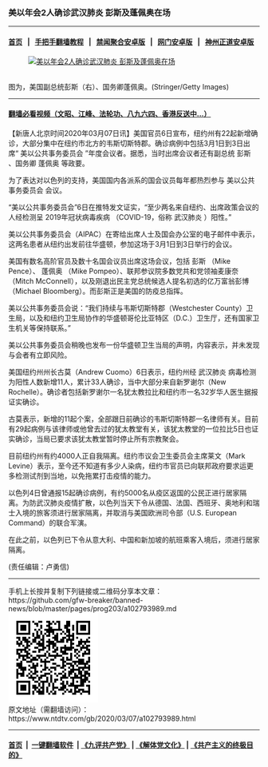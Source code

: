 ### 美以年会2人确诊武汉肺炎 彭斯及蓬佩奥在场
------------------------

#### [首页](https://github.com/gfw-breaker/banned-news/blob/master/README.md) &nbsp;&nbsp;|&nbsp;&nbsp; [手把手翻墙教程](https://github.com/gfw-breaker/guides/wiki) &nbsp;&nbsp;|&nbsp;&nbsp; [禁闻聚合安卓版](https://github.com/gfw-breaker/bn-android) &nbsp;&nbsp;|&nbsp;&nbsp; [网门安卓版](https://github.com/oGate2/oGate) &nbsp;&nbsp;|&nbsp;&nbsp; [神州正道安卓版](https://github.com/SzzdOgate/update) 



<div><div class="featured_image">
 <a href="https://i.ntdtv.com/assets/uploads/2020/03/GettyImages-1176382361.jpg" target="_blank">
  <figure>
   <img alt="美以年会2人确诊武汉肺炎 彭斯及蓬佩奥在场" src="https://i.ntdtv.com/assets/uploads/2020/03/GettyImages-1176382361-800x450.jpg"/>
  </figure><br/>
 </a>
 <span class="caption">
  图为，美国副总统彭斯（右）、国务卿蓬佩奥。(Stringer/Getty Images)
 </span>
</div>
</div><hr/>

#### [翻墙必看视频（文昭、江峰、法轮功、八九六四、香港反送中...）](https://github.com/gfw-breaker/banned-news/blob/master/pages/link3.md)

<div><div class="post_content" itemprop="articleBody">
 <p>
  【新唐人北京时间2020年03月07日讯】美国官员6日宣布，纽约州有22起新增确诊，大部分集中在纽约市北方的韦斯切斯特郡。确诊病例中包括3月1日到3日出席“
  <ok href="https://www.ntdtv.com/gb/美以公共事务委员会.htm">
   美以公共事务委员会
  </ok>
  ”年度会议者。据悉，当时出席会议者还有副总统
  <ok href="https://www.ntdtv.com/gb/彭斯.htm">
   彭斯
  </ok>
  、国务卿
  <ok href="https://www.ntdtv.com/gb/蓬佩奥.htm">
   蓬佩奥
  </ok>
  等政要。
 </p>
 <p>
  为了表达对以色列的支持，美国国内各派系的国会议员每年都热烈参与
  <ok href="https://www.ntdtv.com/gb/美以公共事务委员会.htm">
   美以公共事务委员会
  </ok>
  会议。
 </p>
 <p>
  “美以公共事务委员会”6日在推特发文证实，“至少两名来自纽约、出席政策会议的人经检测呈
  <ok href="https://www.ntdtv.com/gb/2019年冠状病毒疾病.htm">
   2019年冠状病毒疾病
  </ok>
  （COVID-19，俗称
  <ok href="https://www.ntdtv.com/gb/武汉肺炎.htm">
   武汉肺炎
  </ok>
  ）阳性。”
 </p>
 <p>
  美以公共事务委员会（AIPAC）在寄给出席人士及国会办公室的电子邮件中表示，这两名患者从纽约出发前往华盛顿，参加这场于3月1日到3日举行的会议。
 </p>
 <p>
  美国有数名高阶官员及数十名国会议员出席这场会议，包括
  <ok href="https://www.ntdtv.com/gb/彭斯.htm">
   彭斯
  </ok>
  （Mike Pence）、
  <ok href="https://www.ntdtv.com/gb/蓬佩奥.htm">
   蓬佩奥
  </ok>
  （Mike Pompeo）、联邦参议院多数党共和党领袖麦康奈（Mitch McConnell），以及刚退出民主党总统候选人提名初选的亿万富翁彭博（Michael Bloomberg）。而彭斯正是美国的防疫总指挥。
 </p>
 <p>
  美以公共事务委员会说：“我们持续与韦斯切斯特郡（Westchester County）卫生局，以及和纽约卫生局协作的华盛顿哥伦比亚特区（D.C.）卫生厅，还有国家卫生机关等保持联系。”
 </p>
 <p>
  美以公共事务委员会稍晚也发布一份华盛顿卫生当局的声明，内容表示，并未发现与会者有立即风险。
 </p>
 <p>
  美国纽约州州长古莫（Andrew Cuomo）6日表示，纽约州经
  <ok href="https://www.ntdtv.com/gb/武汉肺炎.htm">
   武汉肺炎
  </ok>
  病毒检测为阳性人数新增11人，累计33人确诊，当中大部分来自新罗谢尔（New Rochelle）。确诊者包括新罗谢尔一名犹太教拉比和纽约巿一名32岁华人医生据报证实确诊。
 </p>
 <p>
  古莫表示，新增的11起个案，全部跟日前确诊的韦斯切斯特郡一名律师有关。目前有29起病例与该律师或他曾去过的犹太教堂有关，该犹太教堂的一位拉比5日也证实确诊，当局已要求该犹太教堂暂时停止所有宗教聚会。
 </p>
 <p>
  目前纽约州有约4000人正自我隔离。纽约巿议会卫生委员会主席莱文（Mark Levine）表示，至今还不知道有多少人染病，纽约巿官员已向联邦政府要求运更多检测试剂到当地，以免拖累打击疫情的能力。
 </p>
 <p>
  以色列4日曾通报15起确诊病例，有约5000名从疫区返国的公民正进行居家隔离。为防武汉肺炎疫情扩散，以色列当天下令从德国、法国、西班牙、奥地利和瑞士入境的旅客须进行居家隔离，并取消与美国欧洲司令部（U.S. European Command）的联合军演。
 </p>
 <p>
  在此之前，以色列已下令从意大利、中国和新加坡的航班乘客入境后，须进行居家隔离。
 </p>
 <p>
  (责任编辑：卢勇信)
 </p>
 <div class="single_ad">
 </div>
</div>
</div>
<hr/>
手机上长按并复制下列链接或二维码分享本文章：<br/>
https://github.com/gfw-breaker/banned-news/blob/master/pages/prog203/a102793989.md <br/>
<a href='https://github.com/gfw-breaker/banned-news/blob/master/pages/prog203/a102793989.md'><img src='https://github.com/gfw-breaker/banned-news/blob/master/pages/prog203/a102793989.md.png'/></a> <br/>
原文地址（需翻墙访问）：https://www.ntdtv.com/gb/2020/03/07/a102793989.html


------------------------
#### [首页](https://github.com/gfw-breaker/banned-news/blob/master/README.md) &nbsp;|&nbsp; [一键翻墙软件](https://github.com/gfw-breaker/nogfw/blob/master/README.md) &nbsp;| [《九评共产党》](https://github.com/gfw-breaker/9ping.md/blob/master/README.md#九评之一评共产党是什么) | [《解体党文化》](https://github.com/gfw-breaker/jtdwh.md/blob/master/README.md) | [《共产主义的终极目的》](https://github.com/gfw-breaker/gczydzjmd.md/blob/master/README.md)


<img src='http://gfw-breaker.win/banned-news/pages/prog203/a102793989.md' width='0px' height='0px'/>